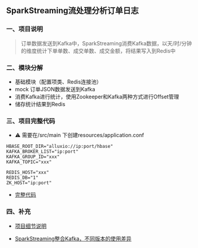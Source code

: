 ## SparkStreaming流处理分析订单日志

### 一、项目说明
> 订单数据发送到Kafka中，SparkStreaming消费Kafka数据，以天/时/分钟的维度统计下单单数、成交单数、成交金额，将结果写入到Redis中


### 二、模块分解

- 基础模块（配置项类、Redis连接池）
- mock 订单JSON数据发送到Kafka
- 消费Kafka进行统计，使用Zookeeper和Kafka两种方式进行Offset管理
- 储存统计结果到Redis



### 三、项目完整代码
- ⚠️ 需要在/src/main 下创建resources/application.conf

```
HBASE_ROOT_DIR="alluxio://ip:port/hbase"
KAFKA_BROKER_LIST="ip:port"
KAFKA_GROUP_ID="xxx"
KAFKA_TOPIC="xxx"

REDIS_HOST="xxx"
REDIS_DB="1"
ZK_HOST="ip:port"
```

- [完整代码](https://github.com/Onestarko/SteamingAnalysis)

### 四、补充
- [项目细节说明](https://onestarko.github.io/2020/07/09/SparkStreaming流处理分析订单日志/) 

- [SparkStreaming整合Kafka，不同版本的使用差异](https://onestarko.github.io/2020/06/03/SparkStreaming整合Kafka/)
